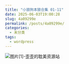 ```yaml
---
title: "小狼狗本狼合集 01-11"
date: 2025-06-03T19:00:28
slug: 4a09299e
permalink: /posts/4a09299e/
categories:
  - 未分类
tags:
  - wordpress
---
```


![图片[1]-歪歪的耽美资源站](/images/wp/4a09299e-4cbaa5fe.jpg)
